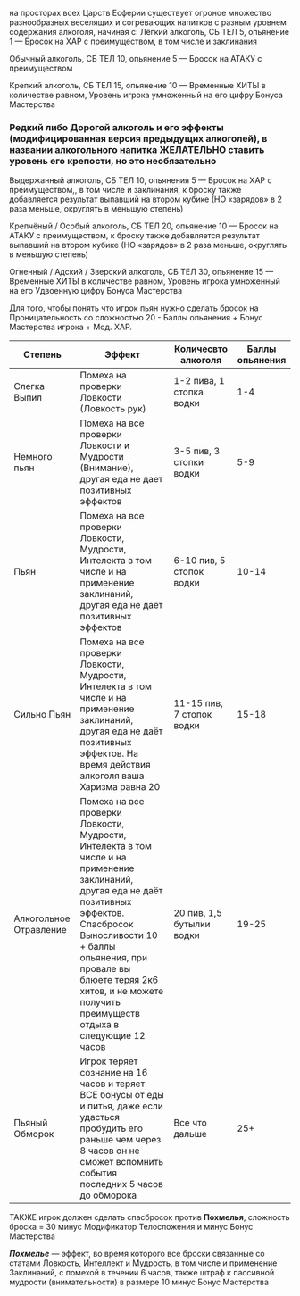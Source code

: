 на просторах всех Царств Есферии существует огроное множество разнообразных веселящих и согревающих напитков с разным уровнем содержания алкоголя, начиная с: 
Лёгкий алкоголь, СБ ТЕЛ 5, опьянение 1 — Бросок на ХАР с преимуществом, в том числе и заклинания

Обычный алкоголь, СБ ТЕЛ 10, опьянение 5 — Бросок на АТАКУ с преимуществом

Крепкий алкоголь, СБ ТЕЛ 15, опьянение 10 — Временные ХИТЫ в количестве равном, Уровень игрока умноженный на его цифру Бонуса Мастерства

### Редкий либо Дорогой алкоголь и его эффекты (модифицированная версия предыдущих алкоголей), в названии алкогольного напитка ЖЕЛАТЕЛЬНО ставить уровень его крепости, но это необязательно

Выдержанный алкоголь, СБ ТЕЛ 10, опьянения 5 — Бросок на ХАР с преимуществом,, в том числе и заклинания, к броску также добавляется результат выпавший на втором кубике (НО «зарядов» в 2 раза меньше, округлять в меньшую степень)

Крепчёный / Особый алкоголь, СБ ТЕЛ 20, опьянение 10 — Бросок на АТАКУ с преимуществом, к броску также добавляется результат выпавший на втором кубике (НО «зарядов» в 2 раза меньше, округлять в меньшую степень)

Огненный / Адский / Зверский алкоголь, СБ ТЕЛ 30, опьянение 15 — Временные ХИТЫ в количестве равном, Уровень игрока умноженный на его Удвоенную цифру Бонуса Мастерства

Для того, чтобы понять что игрок пьян нужно сделать бросок на Проницательность со сложностью 20 - Баллы опьянения + Бонус Мастерства игрока + Мод. ХАР.

| Степень                | Эффект                                                                                                                                                                                                                                                                                 | Количесвто алкоголя       | Баллы опьянения |
| ---------------------- | -------------------------------------------------------------------------------------------------------------------------------------------------------------------------------------------------------------------------------------------------------------------------------------- | ------------------------- | --------------- |
| Слегка Выпил           | Помеха на проверки Ловкости (Ловкость рук)                                                                                                                                                                                                                                             | 1-2 пива, 1 стопка водки  | 1-4             |
| Немного пьян           | Помеха на все проверки Ловкости и Мудрости (Внимание), другая еда не дает позитивных эффектов                                                                                                                                                                                          | 3-5 пив, 3 стопки водки   | 5-9             |
| Пьян                   | Помеха на все проверки Ловкости, Мудрости, Интелекта в том числе и на применение заклинаний, другая еда не даёт позитивных эффектов                                                                                                                                                    | 6-10 пив, 5 стопок водки  | 10-14           |
| Сильно Пьян            | Помеха на все проверки Ловкости, Мудрости, Интелекта в том числе и на применение заклинаний, другая еда не даёт позитивных эффектов. На время действия алкоголя ваша Харизма равна 20                                                                                                  | 11-15 пив, 7 стопок водки | 15-18           |
| Алкогольное Отравление | Помеха на все проверки Ловкости, Мудрости, Интелекта в том числе и на применение заклинаний, другая еда не даёт позитивных эффектов. Спасбросок Выносливости 10 + баллы опьянения, при провале вы блюете теряя 2к6 хитов, и не можете получить преимуществ отдыха в следующие 12 часов | 20 пив, 1,5 бутылки водки | 19-25           |
| Пьяный Обморок         | Игрок теряет сознание на 16 часов и теряет ВСЕ бонусы от еды и питья, даже если удасться пробудить его раньше чем через 8 часов он не сможет вспомнить события последних 5 часов до обморока                                                                                           | Все что дальше            | 25+             |
ТАКЖЕ игрок должен сделать спасбросок против **Похмелья**, сложность броска = 30 минус Модификатор Телосложения и минус Бонус Мастерства

**_Похмелье_** — эффект, во время которого все броски связанные со статами Ловкость, Интеллект и Мудрость, в том числе и применение Заклинаний, с помехой в течении 6 часов, также штраф к пассивной мудрости (внимательности) в размере 10 минус Бонус Мастерства